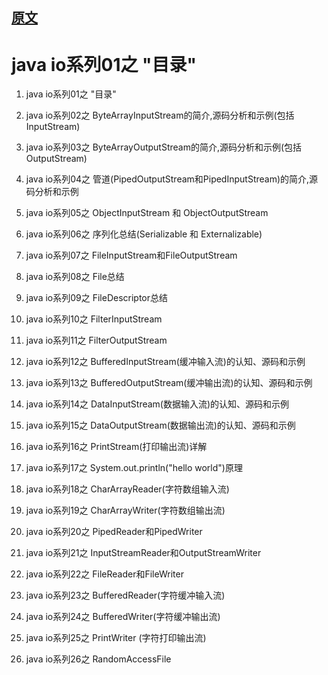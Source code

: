 
## [原文](https://www.cnblogs.com/skywang12345/p/io_01.html)

# java io系列01之 "目录"

01. java io系列01之  "目录"

02. java io系列02之 ByteArrayInputStream的简介,源码分析和示例(包括InputStream)

03. java io系列03之 ByteArrayOutputStream的简介,源码分析和示例(包括OutputStream)

04. java io系列04之 管道(PipedOutputStream和PipedInputStream)的简介,源码分析和示例

05. java io系列05之 ObjectInputStream 和 ObjectOutputStream

06. java io系列06之 序列化总结(Serializable 和 Externalizable)

07. java io系列07之 FileInputStream和FileOutputStream

08. java io系列08之 File总结

09. java io系列09之 FileDescriptor总结

10. java io系列10之 FilterInputStream

11. java io系列11之 FilterOutputStream

12. java io系列12之 BufferedInputStream(缓冲输入流)的认知、源码和示例

13. java io系列13之 BufferedOutputStream(缓冲输出流)的认知、源码和示例

14. java io系列14之 DataInputStream(数据输入流)的认知、源码和示例

15. java io系列15之 DataOutputStream(数据输出流)的认知、源码和示例

16. java io系列16之 PrintStream(打印输出流)详解

17. java io系列17之 System.out.println("hello world")原理

18. java io系列18之 CharArrayReader(字符数组输入流)

19. java io系列19之 CharArrayWriter(字符数组输出流)

20. java io系列20之 PipedReader和PipedWriter

21. java io系列21之 InputStreamReader和OutputStreamWriter

22. java io系列22之 FileReader和FileWriter 

23. java io系列23之 BufferedReader(字符缓冲输入流)

24. java io系列24之 BufferedWriter(字符缓冲输出流)

25. java io系列25之 PrintWriter (字符打印输出流)

26. java io系列26之 RandomAccessFile